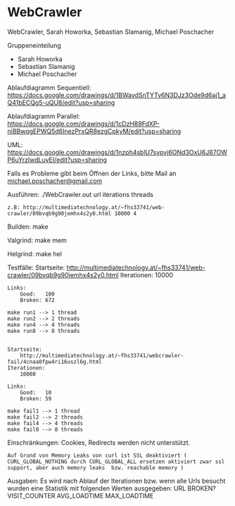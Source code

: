 WebCrawler
==========

WebCrawler, Sarah Howorka, Sebastian Slamanig, Michael Poschacher

Gruppeneinteilung
  * Sarah Howorka
  * Sebastian Slamanig
  * Michael Poschacher

Ablaufdiagramm Sequentiell:
  https://docs.google.com/drawings/d/1BWavdSnTYTv6N3DJz3Ode9d6aj1_aQ41bECQg5-uQU8/edit?usp=sharing

Ablaufdiagramm Parallel:
  https://docs.google.com/drawings/d/1cDzH89FdXP-niBBwqgEPWQ5d6InezPrxQR8ezgCpkyM/edit?usp=sharing

UML:
  https://docs.google.com/drawings/d/1nzph4sblU7sypvj6ONd3OxU6J87OWP6uYrzlwdLuyEI/edit?usp=sharing


Falls es Probleme gibt beim Öffnen der Links, bitte Mail an michael.poschacher@gmail.com



Ausführen:
	./WebCrawler.out url iterations threads

	z.B: http://multimediatechnology.at/~fhs33741/web-crawler/09bvqb9g90jemhx4s2y0.html 10000 4

Builden:
	make

Valgrind:
	make mem

Helgrind:
	make hel

Testfälle:
	Startseite:
		http://multimediatechnology.at/~fhs33741/web-crawler/09bvqb9g90jemhx4s2y0.html
	Iterationen:
		10000

	Links:
		Good:   100
		Broken: 672

	make run1 --> 1 thread 
	make run2 --> 2 threads 
	make run4 --> 4 threads  
	make run8 --> 8 threads


	Startseite:
		http://multimediatechnology.at/~fhs33741/webcrawler-fail/4cnaa0fpw4ri16uszl6g.html
	Iterationen:
		10000
	
	Links:
		Good:	10
		Broken: 59

	make fail1 --> 1 thread
	make fail2 --> 2 threads
	make fail4 --> 4 threads
	make fail8 --> 8 threads

Einschränkungen:
	Cookies, Redirects werden nicht unterstützt.

	Auf Grund von Memory Leaks von curl ist SSL deaktiviert ( CURL_GLOBAL_NOTHING durch CURL_GLOBAL_ALL ersetzen aktiviert zwar ssl support, aber auch memory leaks  bzw. reachable memory )

Ausgaben:
	Es wird nach Ablauf der Iterationen bzw. wenn alle Urls besucht wurden eine Statistik mit folgenden Werten ausgegeben:
	URL BROKEN? VISIT_COUNTER AVG_LOADTIME MAX_LOADTIME
